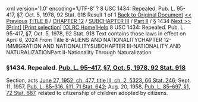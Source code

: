 xml version='1.0' encoding='UTF-8' ?
8 USC 1434: Repealed. Pub. L. 95-417, §7, Oct. 5, 1978, 92 Stat. 918
 Result 1 of 1
[Back to Original Document](/view.xhtml;jsessionid=8BE27426AC02CBFCA3683E3F2E971D7F)
[<< Previous](#)
 [TITLE 8](/view.xhtml;jsessionid=8BE27426AC02CBFCA3683E3F2E971D7F?req=granuleid%3AUSC-prelim-title8&saved=%7CZ3JhbnVsZWlkOlVTQy1wcmVsaW0tdGl0bGU4LXNlY3Rpb24xNDM0%7C%7C%7C0%7Cfalse%7Cprelim&edition=prelim) / [CHAPTER 12](/view.xhtml;jsessionid=8BE27426AC02CBFCA3683E3F2E971D7F?req=granuleid%3AUSC-prelim-title8-chapter12&saved=%7CZ3JhbnVsZWlkOlVTQy1wcmVsaW0tdGl0bGU4LXNlY3Rpb24xNDM0%7C%7C%7C0%7Cfalse%7Cprelim&edition=prelim) / [SUBCHAPTER III](/view.xhtml;jsessionid=8BE27426AC02CBFCA3683E3F2E971D7F?req=granuleid%3AUSC-prelim-title8-chapter12-subchapter3&saved=%7CZ3JhbnVsZWlkOlVTQy1wcmVsaW0tdGl0bGU4LXNlY3Rpb24xNDM0%7C%7C%7C0%7Cfalse%7Cprelim&edition=prelim) / [Part II](/view.xhtml;jsessionid=8BE27426AC02CBFCA3683E3F2E971D7F?req=granuleid%3AUSC-prelim-title8-chapter12-subchapter3-part2&saved=%7CZ3JhbnVsZWlkOlVTQy1wcmVsaW0tdGl0bGU4LXNlY3Rpb24xNDM0%7C%7C%7C0%7Cfalse%7Cprelim&edition=prelim) / § 1434
 [Next >>](#)
[[Print]](#)
 [[Print selection]](#)
[[OLRC Home]](/browse.xhtml;jsessionid=8BE27426AC02CBFCA3683E3F2E971D7F)[Help](/navHelp.xhtml;jsessionid=8BE27426AC02CBFCA3683E3F2E971D7F)
8 USC 1434: Repealed. Pub. L. 95-417, §7, Oct. 5, 1978, 92 Stat. 918
Text contains those laws in effect on April 6, 2024
From Title 8-ALIENS AND NATIONALITYCHAPTER 12-IMMIGRATION AND NATIONALITYSUBCHAPTER III-NATIONALITY AND NATURALIZATIONPart II-Nationality Through Naturalization
### §1434. Repealed. [Pub. L. 95–417, §7, Oct. 5, 1978, 92 Stat. 918](/statviewer.htm?volume=92&page=918)
Section, acts [June 27, 1952, ch. 477, title III, ch. 2, §323, 66 Stat. 246](/statviewer.htm?volume=66&page=246); Sept. 11, 1957, [Pub. L. 85–316, §11, 71 Stat. 642](/statviewer.htm?volume=71&page=642); Aug. 20, 1958, [Pub. L. 85–697, §1, 72 Stat. 687](/statviewer.htm?volume=72&page=687), related to citizenship of children adopted by citizens.
